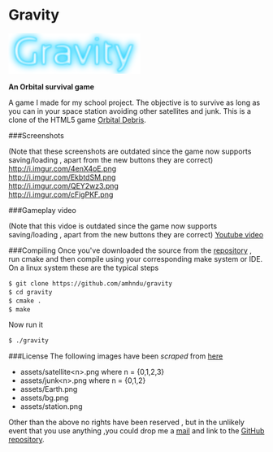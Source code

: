 Gravity
=======
![Gravity](assets/gravity.png)

**An Orbital survival game**

A game I made for my school project.
The objective is to survive as long as you can in your space station avoiding other satellites and junk.
This is a clone of the HTML5 game [Orbital Debris][orbital debris].

###Screenshots

(Note that these screenshots are outdated since the game now supports saving/loading , apart from the new buttons they are correct)
http://i.imgur.com/4enX4oE.png  
http://i.imgur.com/EkbtdSM.png  
http://i.imgur.com/QEY2wz3.png  
http://i.imgur.com/cFigPKF.png  

###Gameplay video

(Note that this vidoe is outdated since the game now supports saving/loading , apart from the new buttons they are correct)
[Youtube video](https://www.youtube.com/watch?v=LI_u30P6zTA)

###Compiling
Once you've downloaded the source from the [repository][repo] , run cmake and then compile using your corresponding make system or IDE.
On a linux system these are the typical steps
```sh
$ git clone https://github.com/amhndu/gravity
$ cd gravity
$ cmake .
$ make
```
Now run it
```sh
$ ./gravity
```

###License
The following images have been *scraped* from [here][orbital debris]
* assets/satellite\<n>.png where n = {0,1,2,3}
* assets/junk\<n>.png where n = {0,1,2}
* assets/Earth.png
* assets/bg.png
* assets/station.png

Other than the above no rights have been reserved , but in the unlikely event that you use anything ,you could drop me a [mail][mailaddr] and link to the [GitHub repository][repo].

[orbital debris]: http://www.allworkallplay.org/games/orbitaldebris/
[repo]: https://github.com/amhndu/gravity
[mailaddr]: mailto:amhndu@gmail.com
